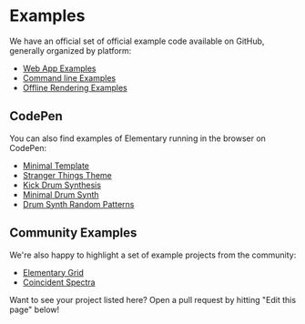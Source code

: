 # Examples

We have an official set of official example code available on GitHub, generally organized by platform:

* [Web App Examples](https://github.com/elemaudio/web-examples)
* [Command line Examples](https://github.com/nick-thompson/elementary)
* [Offline Rendering Examples](https://github.com/elemaudio/offline-examples)

## CodePen

You can also find examples of Elementary running in the browser on CodePen:

* [Minimal Template](https://codepen.io/nick-thompson/pen/RwZoKzx)
* [Stranger Things Theme](https://codepen.io/nick-thompson/pen/poWvBWy)
* [Kick Drum Synthesis](https://codepen.io/nick-thompson/pen/ExvWgJN)
* [Minimal Drum Synth](https://codepen.io/nick-thompson/pen/RwZKjZR)
* [Drum Synth Random Patterns](https://codepen.io/nick-thompson/pen/poreNEg)

## Community Examples

We're also happy to highlight a set of example projects from the community:

* [Elementary Grid](https://github.com/teetow/elementary_grid)
* [Coincident Spectra](https://github.com/bgins/coincident-spectra)

Want to see your project listed here? Open a pull request by hitting "Edit this page"
below!
